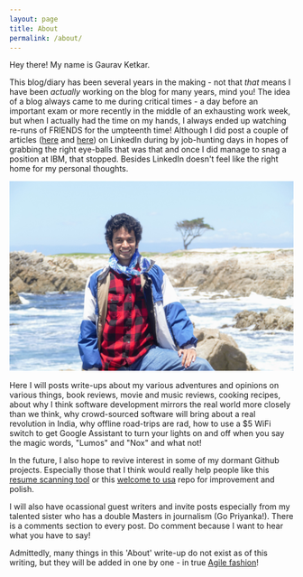 ```yaml
---
layout: page
title: About
permalink: /about/
---
```


Hey there! My name is Gaurav Ketkar.

This blog/diary has been several years in the making - not that _that_ means I have been
_actually_ working on the blog for many years, mind you! The idea of a blog always came to me during critical times - a day before an important exam or more recently in the middle of an exhausting work week, but when I actually had the time on my hands, I always ended up watching re-runs of FRIENDS for the umpteenth time! Although I did post a couple of articles ([here](https://goo.gl/bdSdnm) and [here](https://goo.gl/y7nbA7)) on LinkedIn during by job-hunting days in hopes of grabbing the right eye-balls that was that and once I did manage to snag a position at IBM, that stopped. Besides LinkedIn doesn't feel like the right home for my personal thoughts.

![Gaurav Ketkar](assets/images/aboutme.jpg)

Here I will posts write-ups about my various adventures and opinions on various things, book reviews, movie and music reviews, cooking recipes, about why I think software development mirrors the real world more closely than we think, why crowd-sourced software will bring about a real revolution in India, why offline road-trips are rad, how to use a $5 WiFi switch to get Google Assistant to turn your lights on and off when you say the magic words, "Lumos" and "Nox" and what not!

In the future, I also hope to revive interest in some of my dormant Github projects. Especially those that I think would really help people like this [resume scanning tool](https://goo.gl/kdbXxn) or this [welcome to usa](https://goo.gl/aT8SCn) repo for improvement and polish.

I will also have ocassional guest writers and invite posts especially from my talented sister who has a double Masters in journalism (Go Priyanka!). There is a comments section to every post. Do comment because I want to hear what you have to say!

Admittedly, many things in this 'About' write-up do not exist as of this writing, but they will be added in one by one - in true [Agile fashion](https://goo.gl/EsByYw)!